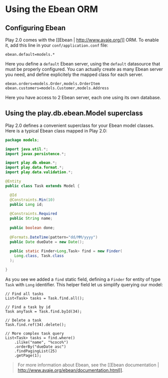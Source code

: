 # Using the Ebean ORM

## Configuring Ebean

Play 2.0 comes with the [[Ebean | http://www.avaje.org/]] ORM. To enable it, add this line in your `conf/application.conf` file:

```properties
ebean.default=models.*
```

Here you define a `default` Ebean server, using the `default` datasource that must be properly configured. You can actually create as many Ebean server you need, and define explicitely the mapped class for each server.

```properties
ebean.orders=models.Order,models.OrderItem
ebean.customers=models.Customer,models.Address
```

Here you have access to 2 Ebean server, each one using its own database.

## Using the play.db.ebean.Model superclass

Play 2.0 defines a convenient superclass for your Ebean model classes. Here is a typical Ebean class mapped in Play 2.0:

```java
package models;

import java.util.*;
import javax.persistence.*;

import play.db.ebean.*;
import play.data.format.*;
import play.data.validation.*;

@Entity 
public class Task extends Model {

  @Id
  @Constraints.Min(10)
  public Long id;
  
  @Constraints.Required
  public String name;
  
  public boolean done;
  
  @Formats.DateTime(pattern="dd/MM/yyyy")
  public Date dueDate = new Date();
  
  public static Finder<Long,Task> find = new Finder(
    Long.class, Task.class
  ); 

}
```

As you see we added a `find` static field, defining a `Finder` for entity of type `Task` with `Long` identifier. This helper field let us simplify querying our model:

```
// Find all tasks
List<Task> tasks = Task.find.all();
    
// Find a task by id
Task anyTask = Task.find.byId(34);

// Delete a task
Task.find.ref(34).delete();

// More complex task query
List<Task> tasks = find.where()
    .ilike("name", "%coco%")
    .orderBy("dueDate asc")
    .findPagingList(25)
    .getPage(1);
```

> For more information about Ebean, see the [[Ebean documentation | http://www.avaje.org/ebean/documentation.html]].